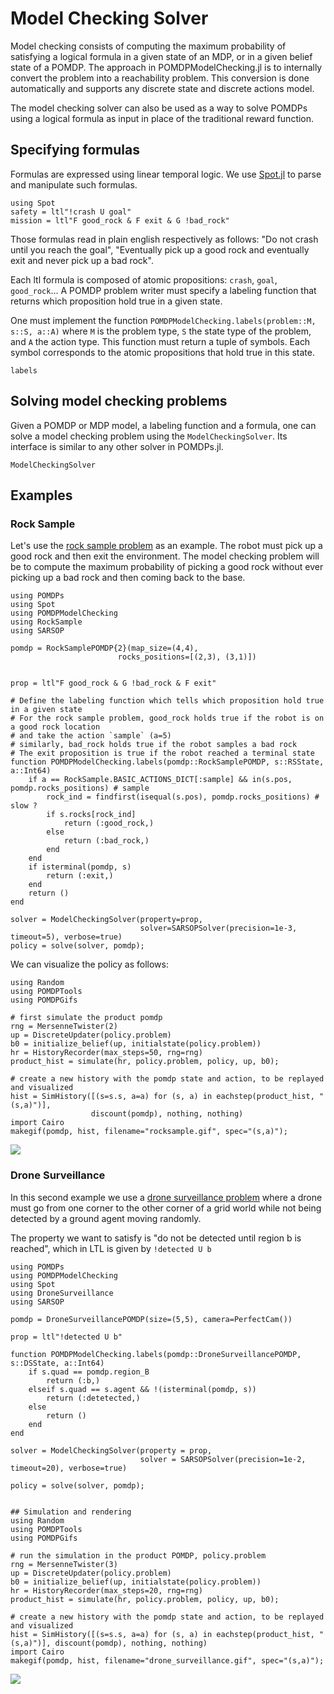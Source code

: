 # Model Checking Solver 

Model checking consists of computing the maximum probability of satisfying a logical formula in a given state of an MDP, or in a given belief state of a POMDP. The approach in POMDPModelChecking.jl is to internally convert the problem into a reachability problem. This conversion is done automatically and supports any discrete state and discrete actions model. 

The model checking solver can also be used as a way to solve POMDPs using a logical formula as input in place of the traditional reward function.

## Specifying formulas 

Formulas are expressed using linear temporal logic. We use [Spot.jl](https://github.com/sisl/Spot.jl) to parse and manipulate such formulas.  

```@example modelchecking
using Spot
safety = ltl"!crash U goal"
mission = ltl"F good_rock & F exit & G !bad_rock"
```

Those formulas read in plain english respectively as follows:
"Do not crash until you reach the goal",
"Eventually pick up a good rock and eventually exit and never pick up a bad rock". 

Each ltl formula is composed of atomic propositions: `crash`, `goal`, `good_rock`... A POMDP problem writer must specify a labeling function that returns which proposition hold true in a given state. 

One must implement the function `POMDPModelChecking.labels(problem::M, s::S, a::A)` where `M` is the problem type, `S` the state type of the problem, and `A` the action type. This function must return a tuple of symbols. Each symbol corresponds to the atomic propositions that hold true in this state.

```@docs 
labels
```

## Solving model checking problems 

Given a POMDP or MDP model, a labeling function and a formula, one can solve a model checking problem using the `ModelCheckingSolver`. Its interface is similar to any other solver in POMDPs.jl.

```@docs 
ModelCheckingSolver
```

## Examples 

### Rock Sample 

Let's use the [rock sample problem](https://github.com/JuliaPOMDP/RockSample.jl) as an example. 
The robot must pick up a good rock and then exit the environment. The model checking problem will be to compute the maximum probability of picking a good rock without ever picking up a bad rock and then coming back to the base.

```@example rocksample
using POMDPs
using Spot
using POMDPModelChecking
using RockSample
using SARSOP

pomdp = RockSamplePOMDP{2}(map_size=(4,4), 
                        rocks_positions=[(2,3), (3,1)])


prop = ltl"F good_rock & G !bad_rock & F exit" 

# Define the labeling function which tells which proposition hold true in a given state
# For the rock sample problem, good_rock holds true if the robot is on a good rock location 
# and take the action `sample` (a=5)
# similarly, bad_rock holds true if the robot samples a bad rock
# The exit proposition is true if the robot reached a terminal state
function POMDPModelChecking.labels(pomdp::RockSamplePOMDP, s::RSState, a::Int64)
    if a == RockSample.BASIC_ACTIONS_DICT[:sample] && in(s.pos, pomdp.rocks_positions) # sample 
        rock_ind = findfirst(isequal(s.pos), pomdp.rocks_positions) # slow ?
        if s.rocks[rock_ind]
            return (:good_rock,)
        else
            return (:bad_rock,)
        end
    end
    if isterminal(pomdp, s)
        return (:exit,)
    end
    return ()
end

solver = ModelCheckingSolver(property=prop,
                             solver=SARSOPSolver(precision=1e-3, timeout=5), verbose=true)
policy = solve(solver, pomdp);
```

We can visualize the policy as follows:

```@example rocksample
using Random
using POMDPTools
using POMDPGifs

# first simulate the product pomdp
rng = MersenneTwister(2)
up = DiscreteUpdater(policy.problem)
b0 = initialize_belief(up, initialstate(policy.problem))
hr = HistoryRecorder(max_steps=50, rng=rng)
product_hist = simulate(hr, policy.problem, policy, up, b0);

# create a new history with the pomdp state and action, to be replayed and visualized
hist = SimHistory([(s=s.s, a=a) for (s, a) in eachstep(product_hist, "(s,a)")], 
                  discount(pomdp), nothing, nothing)
import Cairo
makegif(pomdp, hist, filename="rocksample.gif", spec="(s,a)");
```

![](rocksample.gif)

### Drone Surveillance

In this second example we use a [drone surveillance problem](https://github.com/JuliaPOMDP/DroneSurveillance.jl) where a drone must go from one corner to the other corner of a grid world while not being detected by a ground agent moving randomly.

The property we want to satisfy is "do not be detected until region b is reached", which in LTL is given by `!detected U b`

```@example dronesurveillance
using POMDPs
using POMDPModelChecking
using Spot
using DroneSurveillance
using SARSOP

pomdp = DroneSurveillancePOMDP(size=(5,5), camera=PerfectCam())

prop = ltl"!detected U b"

function POMDPModelChecking.labels(pomdp::DroneSurveillancePOMDP, s::DSState, a::Int64)
    if s.quad == pomdp.region_B
        return (:b,)
    elseif s.quad == s.agent && !(isterminal(pomdp, s))
        return (:detetected,)
    else
        return ()
    end
end

solver = ModelCheckingSolver(property = prop, 
                             solver = SARSOPSolver(precision=1e-2, timeout=20), verbose=true)

policy = solve(solver, pomdp);


## Simulation and rendering 
using Random
using POMDPTools
using POMDPGifs

# run the simulation in the product POMDP, policy.problem
rng = MersenneTwister(3)
up = DiscreteUpdater(policy.problem)
b0 = initialize_belief(up, initialstate(policy.problem))
hr = HistoryRecorder(max_steps=20, rng=rng)
product_hist = simulate(hr, policy.problem, policy, up, b0);

# create a new history with the pomdp state and action, to be replayed and visualized
hist = SimHistory([(s=s.s, a=a) for (s, a) in eachstep(product_hist, "(s,a)")], discount(pomdp), nothing, nothing)
import Cairo
makegif(pomdp, hist, filename="drone_surveillance.gif", spec="(s,a)");

```

![](drone_surveillance.gif)
